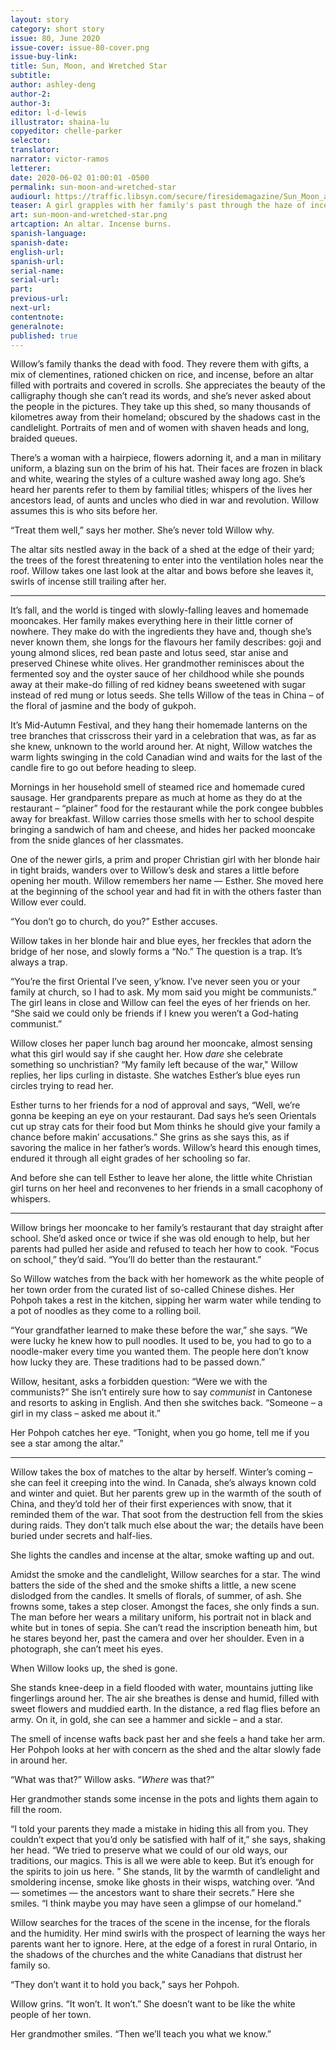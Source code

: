 ```yaml
---
layout: story
category: short story
issue: 80, June 2020
issue-cover: issue-80-cover.png
issue-buy-link:
title: Sun, Moon, and Wretched Star
subtitle:
author: ashley-deng
author-2:
author-3:
editor: l-d-lewis
illustrator: shaina-lu
copyeditor: chelle-parker
selector:
translator:
narrator: victor-ramos
letterer:
date: 2020-06-02 01:00:01 -0500
permalink: sun-moon-and-wretched-star
audiourl: https://traffic.libsyn.com/secure/firesidemagazine/Sun_Moon_and_Wretched_Star.mp3
teaser: A girl grapples with her family's past through the haze of incense on her Pohpoh's altar.
art: sun-moon-and-wretched-star.png
artcaption: An altar. Incense burns.
spanish-language:
spanish-date:
english-url:
spanish-url:
serial-name:
serial-url:
part:
previous-url:
next-url:
contentnote:
generalnote:
published: true
---
```


Willow’s family thanks the dead with food. They revere them with gifts, a mix of clementines, rationed chicken on rice, and incense, before an altar filled with portraits and covered in scrolls. She appreciates the beauty of the calligraphy though she can’t read its words, and she’s never asked about the people in the pictures. They take up this shed, so many thousands of kilometres away from their homeland; obscured by the shadows cast in the candlelight. Portraits of men and of women with shaven heads and long, braided queues.

There’s a woman with a hairpiece, flowers adorning it, and a man in military uniform, a blazing sun on the brim of his hat. Their faces are frozen in black and white, wearing the styles of a culture washed away long ago. She’s heard her parents refer to them by familial titles; whispers of the lives her ancestors lead, of aunts and uncles who died in war and revolution. Willow assumes this is who sits before her.

“Treat them well,” says her mother. She’s never told Willow why.

The altar sits nestled away in the back of a shed at the edge of their yard; the trees of the forest threatening to enter into the ventilation holes near the roof. Willow takes one last look at the altar and bows before she leaves it, swirls of incense still trailing after her.

----

It’s fall, and the world is tinged with slowly-falling leaves and homemade mooncakes. Her family makes everything here in their little corner of nowhere. They make do with the ingredients they have and, though she’s never known them, she longs for the flavours her family describes: goji and young almond slices, red bean paste and lotus seed, star anise and preserved Chinese white olives. Her grandmother reminisces about the fermented soy and the oyster sauce of her childhood while she pounds away at their make-do filling of red kidney beans sweetened with sugar instead of red mung or lotus seeds. She tells Willow of the teas in China – of the floral of jasmine and the body of gukpoh.

It’s Mid-Autumn Festival, and they hang their homemade lanterns on the tree branches that crisscross their yard in a celebration that was, as far as she knew, unknown to the world around her. At night, Willow watches the warm lights swinging in the cold Canadian wind and waits for the last of the candle fire to go out before heading to sleep.

Mornings in her household smell of steamed rice and homemade cured sausage. Her grandparents prepare as much at home as they do at the restaurant – “plainer” food for the restaurant while the pork congee bubbles away for breakfast. Willow carries those smells with her to school despite bringing a sandwich of ham and cheese, and hides her packed mooncake from the snide glances of her classmates.

One of the newer girls, a prim and proper Christian girl with her blonde hair in tight braids, wanders over to Willow’s desk and stares a little before opening her mouth. Willow remembers her name — Esther. She moved here at the beginning of the school year and had fit in with the others faster than Willow ever could.

“You don’t go to church, do you?” Esther accuses.

Willow takes in her blonde hair and blue eyes, her freckles that adorn the bridge of her nose, and slowly forms a “No.” The question is a trap. It’s always a trap.

“You’re the first Oriental I’ve seen, y’know. I’ve never seen you or your family at church, so I had to ask. My mom said you might be communists.” The girl leans in close and Willow can feel the eyes of her friends on her. “She said we could only be friends if I knew you weren’t a God-hating communist.”

Willow closes her paper lunch bag around her mooncake, almost sensing what this girl would say if she caught her. How _dare_ she celebrate something so unchristian? “My family left because of the war," Willow replies, her lips curling in distaste. She watches Esther’s blue eyes run circles trying to read her.

Esther turns to her friends for a nod of approval and says, “Well, we’re gonna be keeping an eye on your restaurant. Dad says he’s seen Orientals cut up stray cats for their food but Mom thinks he should give your family a chance before makin’ accusations.” She grins as she says this, as if savoring the malice in her father’s words. Willow’s heard this enough times, endured it through all eight grades of her schooling so far.

And before she can tell Esther to leave her alone, the little white Christian girl turns on her heel and reconvenes to her friends in a small cacophony of whispers.

----

Willow brings her mooncake to her family’s restaurant that day straight after school. She’d asked once or twice if she was old enough to help, but her parents had pulled her aside and refused to teach her how to cook. “Focus on school,” they’d said. “You’ll do better than the restaurant.”

So Willow watches from the back with her homework as the white people of her town order from the curated list of so-called Chinese dishes. Her Pohpoh takes a rest in the kitchen, sipping her warm water while tending to a pot of noodles as they come to a rolling boil.

“Your grandfather learned to make these before the war,” she says. “We were lucky he knew how to pull noodles. It used to be, you had to go to a noodle-maker every time you wanted them. The people here don’t know how lucky they are. These traditions had to be passed down.”

Willow, hesitant, asks a forbidden question: “Were we with the communists?” She isn’t entirely sure how to say _communist_ in Cantonese and resorts to asking in English. And then she switches back. “Someone – a girl in my class – asked me about it.”

Her Pohpoh catches her eye. “Tonight, when you go home, tell me if you see a star among the altar.”

----

Willow takes the box of matches to the altar by herself. Winter’s coming – she can feel it creeping into the wind. In Canada, she’s always known cold and winter and quiet. But her parents grew up in the warmth of the south of China, and they’d told her of their first experiences with snow, that it reminded them of the war. That soot from the destruction fell from the skies during raids. They don’t talk much else about the war; the details have been buried under secrets and half-lies.

She lights the candles and incense at the altar, smoke wafting up and out.

Amidst the smoke and the candlelight, Willow searches for a star. The wind batters the side of the shed and the smoke shifts a little, a new scene dislodged from the candles. It smells of florals, of summer, of ash. She frowns some, takes a step closer. Amongst the faces, she only finds a sun. The man before her wears a military uniform, his portrait not in black and white but in tones of sepia. She can’t read the inscription beneath him, but he stares beyond her, past the camera and over her shoulder. Even in a photograph, she can’t meet his eyes.

When Willow looks up, the shed is gone.

She stands knee-deep in a field flooded with water, mountains jutting like fingerlings around her. The air she breathes is dense and humid, filled with sweet flowers and muddied earth. In the distance, a red flag flies before an army. On it, in gold, she can see a hammer and sickle – and a star.

The smell of incense wafts back past her and she feels a hand take her arm. Her Pohpoh looks at her with concern as the shed and the altar slowly fade in around her.

“What was that?” Willow asks. “_Where_ was that?”

Her grandmother stands some incense in the pots and lights them again to fill the room.

“I told your parents they made a mistake in hiding this all from you. They couldn’t expect that you’d only be satisfied with half of it,” she says, shaking her head. “We tried to preserve what we could of our old ways, our traditions, our magics. This is all we were able to keep. But it’s enough for the spirits to join us here. ” She stands, lit by the warmth of candlelight and smoldering incense, smoke like ghosts in their wisps, watching over. “And — sometimes — the ancestors want to share their secrets.” Here she smiles. “I think maybe you may have seen a glimpse of our homeland.”

Willow searches for the traces of the scene in the incense, for the florals and the humidity. Her mind swirls with the prospect of learning the ways her parents want her to ignore. Here, at the edge of a forest in rural Ontario, in the shadows of the churches and the white Canadians that distrust her family so.

“They don’t want it to hold you back,” says her Pohpoh.

Willow grins. “It won’t. It won’t.” She doesn’t want to be like the white people of her town.

Her grandmother smiles. “Then we’ll teach you what we know.”
